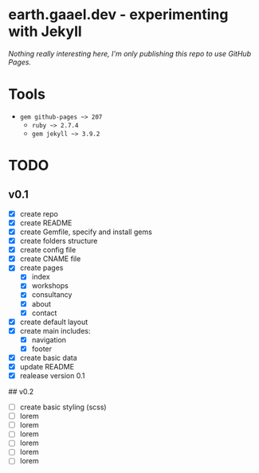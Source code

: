 # earth.gaael.dev - experimenting with Jekyll
_Nothing really interesting here, I'm only publishing this repo to use GitHub Pages._

# Tools
* `gem github-pages ~> 207`
  * `ruby ~> 2.7.4`
  * `gem jekyll ~> 3.9.2`

# TODO
## v0.1
- [x] create repo
- [x] create README
- [x] create Gemfile, specify and install gems
- [x] create folders structure
- [x] create config file
- [x] create CNAME file
- [x] create pages
  - [x] index
  - [x] workshops
  - [x] consultancy
  - [x] about
  - [x] contact
- [x] create default layout
- [x] create main includes:
  - [x] navigation
  - [x] footer
- [x] create basic data
- [x] update README
- [x] realease version 0.1

## v0.2
- [ ] create basic styling (scss)
- [ ] lorem
- [ ] lorem
- [ ] lorem
- [ ] lorem
- [ ] lorem
- [ ] lorem
